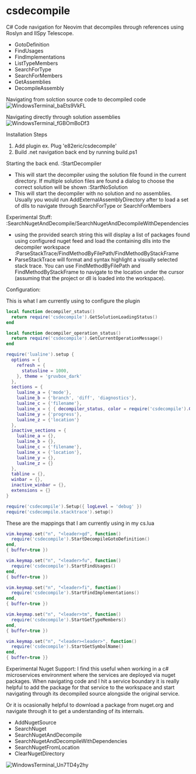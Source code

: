 # csdecompile
C# Code navigation for Neovim that decompiles through references using Roslyn and IlSpy Telescope.

- GotoDefinition
- FindUsages
- FindImplementations
- ListTypeMembers
- SearchForType
- SearchForMembers
- GetAssemblies
- DecompileAssembly

Navigating from solction source code to decompiled code
![WindowsTerminal_baEts9VkFL](https://github.com/e82eric/csdecompile/assets/811029/1cd89e48-ba26-42ca-863f-07b8abc27010)

Navigating directly through solution assemblies
![WindowsTerminal_fGBOmBoDf3](https://github.com/e82eric/csdecompile/assets/811029/39edb13e-4076-48be-8239-68c5e537eefe)

Installation Steps
1. Add plugin ex. Plug 'e82eric/csdecompile'
2. Build .net navigation back end by running build.ps1

Starting the back end.
:StartDecompiler
- This will start the decompiler using the solution file found in the current directory.  If multiple solution files are found a dialog to choose the correct solution will be shown
:StartNoSolution
- This will start the decompiler with no solution and no assemblies.  Usually you would run AddExternalAssemblyDirectory after to load a set of dlls to navigate through SearchForType or SearchForMembers

Experimental Stuff:
:SearchNugetAndDecompile/SearchNugetAndDecompileWithDependencies
- using the provided search string this will display a list of packages found using configured nuget feed and load the containing dlls into the decompiler workspace
:ParseStackTrace/FindMethodByFilePath/FindMethodByStackFrame
- ParseStackTrace will format and syntax highlight a visually selected stack trace.  You can use FindMethodByFilePath and FindMethodByStackFrame to navigate to the location under the cursor (assuming that the project or dll is loaded into the workspace).

Configuration:

This is what I am currently using to configure the plugin
```lua
local function decompiler_status()
  return require('csdecompile').GetSolutionLoadingStatus()
end

local function decompiler_operation_status()
  return require('csdecompile').GetCurrentOperationMessage()
end

require('lualine').setup {
  options = {
    refresh = {
      statusline = 1000,
    }, theme = 'gruvbox_dark'
  },
  sections = {
    lualine_a = {'mode'},
    lualine_b = {'branch', 'diff', 'diagnostics'},
    lualine_c = {'filename'},
    lualine_x = { { decompiler_status, color = require('csdecompile').GetSolutionLoadingColor }, { decompiler_operation_status, color = require('csdecompile').GetOperationStatusColor }, 'encoding', 'fileformat', 'filetype'},
    lualine_y = {'progress'},
    lualine_z = {'location'}
  },
  inactive_sections = {
    lualine_a = {},
    lualine_b = {},
    lualine_c = {'filename'},
    lualine_x = {'location'},
    lualine_y = {},
    lualine_z = {}
  },
  tabline = {},
  winbar = {},
  inactive_winbar = {},
  extensions = {}
}

require('csdecompile').Setup({ logLevel = 'debug' })
require('csdecompile.stacktrace').setup()
```
These are the mappings that I am currently using in my cs.lua
```lua
vim.keymap.set("n", "<leader>gd", function()
  require('csdecompile').StartDecompileGotoDefinition()
end,
{ buffer=true })

vim.keymap.set("n", "<leader>fu", function()
  require('csdecompile').StartFindUsages()
end,
{ buffer=true })

vim.keymap.set("n", "<leader>fi", function()
  require('csdecompile').StartFindImplementations()
end,
{ buffer=true })

vim.keymap.set("n", "<leader>tm", function()
  require('csdecompile').StartGetTypeMembers()
end,
{ buffer=true })

vim.keymap.set("n", "<leader><leader>", function()
  require('csdecompile').StartGetSymbolName()
end,
{ buffer=true }}
```
Experimental Nuget Support:
I find this useful when working in a c# microservices environment where the services are deployed via nuget packages.  When navigating code and I hit a service boundary it is really helpful to add the package for that service to the workspace and start navigating through its decompiled source alongside the original service.

Or it is ocasionally helpful to download a package from nuget.org and navigate through it to get a understanding of its internals.
- AddNugetSource
- SearchNuget
- SearchNugetAndDecompile
- SearchNugetAndDecompileWithDependencies
- SearchNugetFromLocation
- ClearNugetDirectory

![WindowsTerminal_Un7TD4y2hy](https://github.com/e82eric/csdecompile/assets/811029/20790a4a-fb94-4ff7-af3b-22cc2a746a71)

